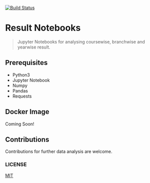 [![Build Status](https://travis-ci.com/nightawks/notebooks.svg?branch=master)](https://travis-ci.com/nightawks/notebooks)

# Result Notebooks
> Jupyter Notebooks for analysing coursewise, branchwise and yearwise result.

## Prerequisites
- Python3
- Jupyter Notebook
- Numpy
- Pandas
- Requests

## Docker Image
Coming Soon!

## Contributions
Contributions for further data analysis are welcome.

### LICENSE
[MIT](LICENSE)
